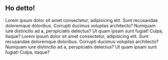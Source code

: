 ## Ho detto!

Lorem ipsum dolor sit amet consectetur, adipisicing elit. Sunt recusandae doloremque doloribus. Corrupti ducimus voluptas architecto? Numquam iure distinctio ad a, perspiciatis delectus? Ut quam ipsam sunt fugiat! Culpa, itaque?
Lorem ipsum dolor sit amet consectetur, adipisicing elit. Sunt recusandae doloremque doloribus. Corrupti ducimus voluptas architecto? Numquam iure distinctio ad a, perspiciatis delectus? Ut quam ipsam sunt fugiat! Culpa, itaque?
